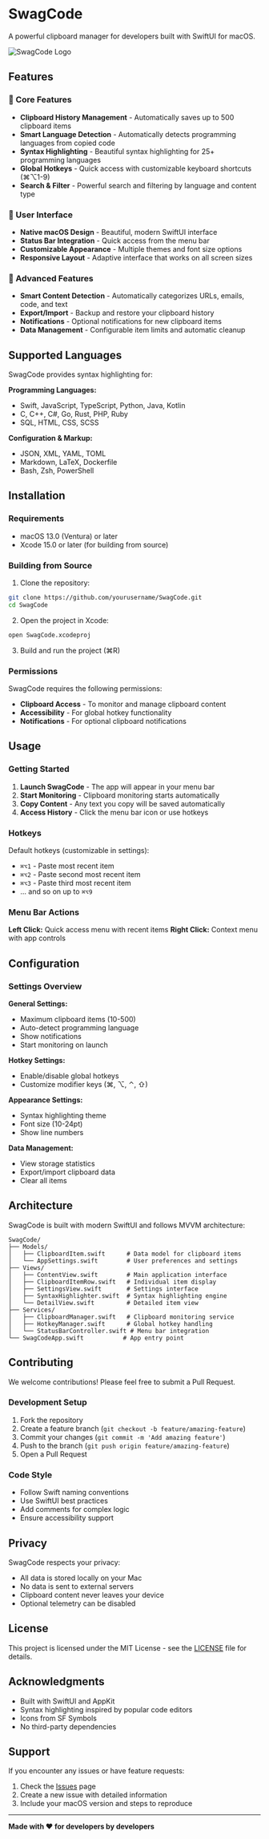 # SwagCode

A powerful clipboard manager for developers built with SwiftUI for macOS.

![SwagCode Logo](https://img.shields.io/badge/SwagCode-Clipboard%20Manager-blue?style=for-the-badge&logo=apple)

## Features

### 🚀 Core Features
- **Clipboard History Management** - Automatically saves up to 500 clipboard items
- **Smart Language Detection** - Automatically detects programming languages from copied code
- **Syntax Highlighting** - Beautiful syntax highlighting for 25+ programming languages
- **Global Hotkeys** - Quick access with customizable keyboard shortcuts (⌘⌥1-9)
- **Search & Filter** - Powerful search and filtering by language and content type

### 🎨 User Interface
- **Native macOS Design** - Beautiful, modern SwiftUI interface
- **Status Bar Integration** - Quick access from the menu bar
- **Customizable Appearance** - Multiple themes and font size options
- **Responsive Layout** - Adaptive interface that works on all screen sizes

### 🔧 Advanced Features
- **Smart Content Detection** - Automatically categorizes URLs, emails, code, and text
- **Export/Import** - Backup and restore your clipboard history
- **Notifications** - Optional notifications for new clipboard items
- **Data Management** - Configurable item limits and automatic cleanup

## Supported Languages

SwagCode provides syntax highlighting for:

**Programming Languages:**
- Swift, JavaScript, TypeScript, Python, Java, Kotlin
- C, C++, C#, Go, Rust, PHP, Ruby
- SQL, HTML, CSS, SCSS

**Configuration & Markup:**
- JSON, XML, YAML, TOML
- Markdown, LaTeX, Dockerfile
- Bash, Zsh, PowerShell

## Installation

### Requirements
- macOS 13.0 (Ventura) or later
- Xcode 15.0 or later (for building from source)

### Building from Source

1. Clone the repository:
```bash
git clone https://github.com/yourusername/SwagCode.git
cd SwagCode
```

2. Open the project in Xcode:
```bash
open SwagCode.xcodeproj
```

3. Build and run the project (⌘R)

### Permissions

SwagCode requires the following permissions:
- **Clipboard Access** - To monitor and manage clipboard content
- **Accessibility** - For global hotkey functionality
- **Notifications** - For optional clipboard notifications

## Usage

### Getting Started

1. **Launch SwagCode** - The app will appear in your menu bar
2. **Start Monitoring** - Clipboard monitoring starts automatically
3. **Copy Content** - Any text you copy will be saved automatically
4. **Access History** - Click the menu bar icon or use hotkeys

### Hotkeys

Default hotkeys (customizable in settings):
- `⌘⌥1` - Paste most recent item
- `⌘⌥2` - Paste second most recent item
- `⌘⌥3` - Paste third most recent item
- ... and so on up to `⌘⌥9`

### Menu Bar Actions

**Left Click:** Quick access menu with recent items
**Right Click:** Context menu with app controls

## Configuration

### Settings Overview

**General Settings:**
- Maximum clipboard items (10-500)
- Auto-detect programming language
- Show notifications
- Start monitoring on launch

**Hotkey Settings:**
- Enable/disable global hotkeys
- Customize modifier keys (⌘, ⌥, ⌃, ⇧)

**Appearance Settings:**
- Syntax highlighting theme
- Font size (10-24pt)
- Show line numbers

**Data Management:**
- View storage statistics
- Export/import clipboard data
- Clear all items

## Architecture

SwagCode is built with modern SwiftUI and follows MVVM architecture:

```
SwagCode/
├── Models/
│   ├── ClipboardItem.swift      # Data model for clipboard items
│   └── AppSettings.swift        # User preferences and settings
├── Views/
│   ├── ContentView.swift        # Main application interface
│   ├── ClipboardItemRow.swift   # Individual item display
│   ├── SettingsView.swift       # Settings interface
│   ├── SyntaxHighlighter.swift  # Syntax highlighting engine
│   └── DetailView.swift         # Detailed item view
├── Services/
│   ├── ClipboardManager.swift   # Clipboard monitoring service
│   ├── HotkeyManager.swift      # Global hotkey handling
│   └── StatusBarController.swift # Menu bar integration
└── SwagCodeApp.swift           # App entry point
```

## Contributing

We welcome contributions! Please feel free to submit a Pull Request.

### Development Setup

1. Fork the repository
2. Create a feature branch (`git checkout -b feature/amazing-feature`)
3. Commit your changes (`git commit -m 'Add amazing feature'`)
4. Push to the branch (`git push origin feature/amazing-feature`)
5. Open a Pull Request

### Code Style

- Follow Swift naming conventions
- Use SwiftUI best practices
- Add comments for complex logic
- Ensure accessibility support

## Privacy

SwagCode respects your privacy:
- All data is stored locally on your Mac
- No data is sent to external servers
- Clipboard content never leaves your device
- Optional telemetry can be disabled

## License

This project is licensed under the MIT License - see the [LICENSE](LICENSE) file for details.

## Acknowledgments

- Built with SwiftUI and AppKit
- Syntax highlighting inspired by popular code editors
- Icons from SF Symbols
- No third-party dependencies

## Support

If you encounter any issues or have feature requests:

1. Check the [Issues](https://github.com/yourusername/SwagCode/issues) page
2. Create a new issue with detailed information
3. Include your macOS version and steps to reproduce

---

**Made with ❤️ for developers by developers** 